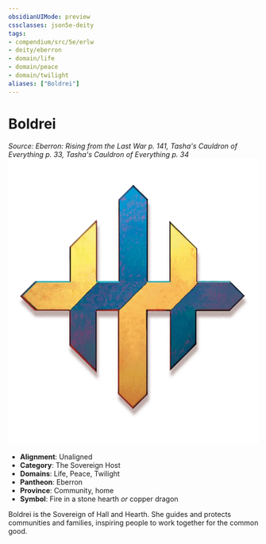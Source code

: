 ```yaml
---
obsidianUIMode: preview
cssclasses: json5e-deity
tags:
- compendium/src/5e/erlw
- deity/eberron
- domain/life
- domain/peace
- domain/twilight
aliases: ["Boldrei"]
---
```

# Boldrei
*Source: Eberron: Rising from the Last War p. 141, Tasha's Cauldron of Everything p. 33, Tasha's Cauldron of Everything p. 34* 
![The Sovereign Host](https://raw.githubusercontent.com/5etools-mirror-2/5etools-img/main/deities/ERLW/The%20Sovereign%20Host.webp#symbol)

- **Alignment**: Unaligned
- **Category**: The Sovereign Host
- **Domains**: Life, Peace, Twilight
- **Pantheon**: Eberron
- **Province**: Community, home
- **Symbol**: Fire in a stone hearth *or* copper dragon

Boldrei is the Sovereign of Hall and Hearth. She guides and protects communities and families, inspiring people to work together for the common good.